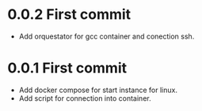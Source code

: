 



# 0.0.2 First commit
- Add orquestator for gcc container and conection ssh. 


# 0.0.1 First commit
- Add docker compose for start instance for linux.
- Add script for connection into container. 
